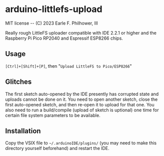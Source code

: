 # arduino-littlefs-upload
MIT license -- (C) 2023 Earle F. Philhower, III

Really rough LittleFS uploader compatible with IDE 2.2.1 or higher and the Raspberry Pi Pico RP2040 and Espressif ESP8266 chips.

## Usage

`[Ctrl]+[Shift]+[P]`, then "`Upload LittleFS to Pico/ESP8266`"

## Glitches

The first sketch auto-opened by the IDE presently has corrupted state and uploads cannot be done on it.
You need to open another sketch, close the first auto-opened sketch, and then re-open it to upload for that one.
You also need to run a build/compile (upload of sketch is uptional) one time for certain file system parameters to be available.

## Installation

Copy the VSIX file to `~/.arduinoIDE/plugins/` (you may need to make this directory yourself beforehand) and restart the IDE.
